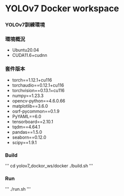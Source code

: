# YOLOv7 Docker workspace
### YOLOv7訓練環境


### 環境概況
* Ubuntu20.04 
* CUDA11.6+cudnn

### 套件版本
* torch==1.12.1+cu116
* torchaudio==0.12.1+cu116
* torchvision==0.13.1+cu116
* numpy==1.23.3
* opencv-python==4.6.0.66
* matplotlib==3.6.0
* osrf-pycommon==0.1.9
* PyYAML==6.0
* tensorboard==2.10.1
* tqdm==4.64.1
* pandas==1.5.0
* seaborn==0.12.0
* scipy==1.9.1


### Build
'''
cd yolov7_dockor_ws/docker
./build.sh
'''

### Run
'''
./run.sh
'''